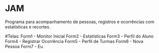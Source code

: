 # JAM
Programa para acompanhamento de pessoas, registros e ocorrências com estatísticas e recortes.


#Telas:
Form1 - Monitor Inicial
Form2 - Estatísticas
Form3 - Perfil do Aluno
Form4 - Registrar Ocorrência
Form5 - Perfil de Turmas
Form6 - Nova Pessoa
Form7 - Eu

